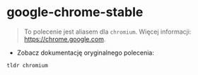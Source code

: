 # google-chrome-stable

> To polecenie jest aliasem dla `chromium`.
> Więcej informacji: <https://chrome.google.com>.

- Zobacz dokumentację oryginalnego polecenia:

`tldr chromium`
